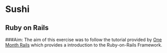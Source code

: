 # Sushi

## Ruby on Rails

###Aim:
The aim of this exercise was to follow the tutorial provided by [One Month Rails](https://onemonthrails.com/) which provides a introduction to the Ruby-on-Rails Framework.

